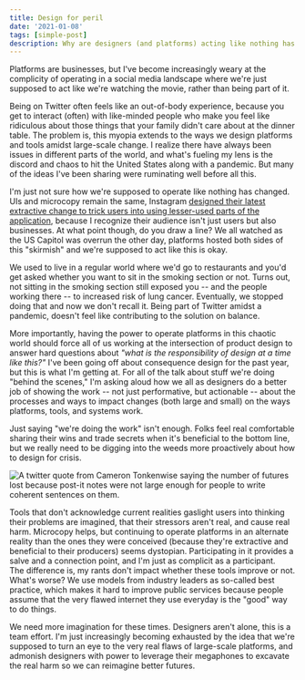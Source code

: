 ```yaml
---
title: Design for peril
date: '2021-01-08'
tags: [simple-post]
description: Why are designers (and platforms) acting like nothing has changed when the whole world is different? What is our responsibility?"
---
```


Platforms are businesses, but I've become increasingly weary at the complicity of operating in a social media landscape where we're just supposed to act like we're watching the movie, rather than being part of it.

Being on Twitter often feels like an out-of-body experience, because you get to interact (often) with like-minded people who make you feel like ridiculous about those things that your family didn't care about at the dinner table. The problem is, this myopia extends to the ways we design platforms and tools amidst large-scale change. I realize there have always been issues in different parts of the world, and what's fueling my lens is the discord and chaos to hit the United States along with a pandemic. But many of the ideas I've been sharing were ruminating well before all this.

I'm just not sure how we're supposed to operate like nothing has changed. UIs and microcopy remain the same, Instagram [designed their latest extractive change to trick users into using lesser-used parts of the application](https://techcrunch.com/2020/07/07/instagram-swaps-out-its-activity-tab-for-shop-in-new-global-test/), because I recognize their audience isn't just users but also businesses. At what point though, do you draw a line? We all watched as the US Capitol was overrun the other day, platforms hosted both sides of this "skirmish" and we're supposed to act like this is okay. 

We used to live in a regular world where we'd go to restaurants and you'd get asked whether you want to sit in the smoking section or not. Turns out, not sitting in the smoking section still exposed you -- and the people working there -- to increased risk of lung cancer. Eventually, we stopped doing that and now we don't recall it. Being part of Twitter amidst a pandemic, doesn't feel like contributing to the solution on balance. 

More importantly, having the power to operate platforms in this chaotic world should force all of us working at the intersection of product design to answer hard questions about _"what is the responsibility of design at a time like this?"_ I've been going off about consequence design for the past year, but this is what I'm getting at. For all of the talk about stuff we're doing "behind the scenes," I'm asking aloud how we all as designers do a better job of showing the work -- not just performative, but actionable -- about the processes and ways to impact changes (both large and small) on the ways platforms, tools, and systems work.

Just saying "we're doing the work" isn't enough. Folks feel real comfortable sharing their wins and trade secrets when it's beneficial to the bottom line, but we really need to be digging into the weeds more proactively about how to design for crisis. 

![A twitter quote from Cameron Tonkenwise saying the number of futures lost because post-it notes were not large enough for people to write coherent sentences on them.](https://2021.ronbronson.com/images/screen-shot-2021-01-08-at-12-29-18-pm.png)

Tools that don't acknowledge current realities gaslight users into thinking their problems are imagined, that their stressors aren't real, and cause real harm. Microcopy helps, but continuing to operate platforms in an alternate reality than the ones they were conceived (because they're extractive and beneficial to their producers) seems dystopian. Participating in it provides a salve and a connection point, and I'm just as complicit as a participant.   
The difference is, my rants don't impact whether these tools improve or not. What's worse? We use models from industry leaders as so-called best practice, which makes it hard to improve public services because people assume that the very flawed internet they use everyday is the "good" way to do things. 

We need more imagination for these times. Designers aren't alone, this is a team effort. I'm just increasingly becoming exhausted by the idea that we're supposed to turn an eye to the very real flaws of large-scale platforms, and admonish designers with power to leverage their megaphones to excavate the real harm so we can reimagine better futures.